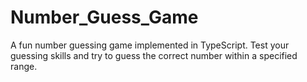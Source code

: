 # Number_Guess_Game
 A fun number guessing game implemented in TypeScript. Test your guessing skills and try to guess the correct number within a specified range.
